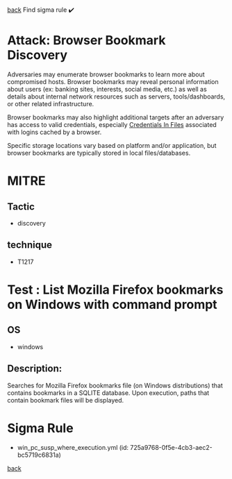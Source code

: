 
[back](../index.md)
Find sigma rule :heavy_check_mark: 

# Attack: Browser Bookmark Discovery 

Adversaries may enumerate browser bookmarks to learn more about compromised hosts. Browser bookmarks may reveal personal information about users (ex: banking sites, interests, social media, etc.) as well as details about internal network resources such as servers, tools/dashboards, or other related infrastructure.

Browser bookmarks may also highlight additional targets after an adversary has access to valid credentials, especially [Credentials In Files](https://attack.mitre.org/techniques/T1552/001) associated with logins cached by a browser.

Specific storage locations vary based on platform and/or application, but browser bookmarks are typically stored in local files/databases.

# MITRE
## Tactic
  - discovery


## technique
  - T1217


# Test : List Mozilla Firefox bookmarks on Windows with command prompt
## OS
  - windows


## Description:
Searches for Mozilla Firefox bookmarks file (on Windows distributions) that contains bookmarks in a SQLITE database.
Upon execution, paths that contain bookmark files will be displayed.


# Sigma Rule
 - win_pc_susp_where_execution.yml (id: 725a9768-0f5e-4cb3-aec2-bc5719c6831a)



[back](../index.md)
